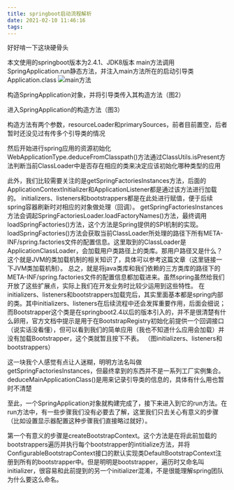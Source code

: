 ```yaml
---
title: springboot启动流程解析
date: 2021-02-10 11:46:16
tags:
---
```

好好啃一下这块硬骨头
<!--more-->
本文使用的springboot版本为2.4.1、JDK8版本
main方法调用SpringApplication.run静态方法，并注入main方法所在的启动引导类Application.class
![main方法](https://pcsdata.baidu.com/thumbnail/082ea19aeh5bc47accf9db9c53198f2a?fid=2871246555-16051585-18821093302046&rt=pr&sign=FDTAER-yUdy3dSFZ0SVxtzShv1zcMqd-PR6%2FALWivvIkq3KjoYWx69p74oI%3D&expires=2h&chkv=0&chkbd=0&chkpc=&dp-logid=4093339354&dp-callid=0&time=1613055600&size=c1600_u1600&quality=100&vuk=-&ft=video)

构造SpringApplication对象，并将引导类传入其构造方法（图2）

进入SpringApplication的构造方法（图3）

构造方法有两个参数，resourceLoader和primarySources，前者目前置空，后者暂时还没见过有传多个引导类的情况

然后开始进行spring应用的资源初始化
WebApplicationType.deduceFromClasspath()方法通过ClassUtils.isPresent方法判断当前ClassLoader中是否存在相应的类来决定应该初始化哪种类型的应用

此外，我们比较需要关注的是getSpringFactoriesInstances方法，后面的ApplicationContextInitializer和ApplicationListener都是通过该方法进行加载的。
initializers、listeners和bootstrappers都是在此处进行赋值，便于后续spring容器刷新时对相应的对象做处理（回调）。
getSpringFactoriesInstances方法会调起SpringFactoriesLoader.loadFactoryNames()方法，最终调用loadSpringFactories()方法，这个方法是Spring提供的SPI机制的实现。loadSpringFactories()方法会获取当前ClassLoader所处理的路径下所有META-INF/spring.factories文件的配置信息。这里取到的ClassLoader是ApplicationClassLoader，会加载用户类路径上的类库。那用户路径又是什么？这个就是JVM的类加载机制的相关知识了，具体可以参考这篇文章（这里链接一下JVM类加载机制）。
总之，就是将java类库和我们依赖的三方类库的路径下的META-INF/spring.factories文件的配置信息都加载进来。虽然spring虽然给我们开放了这些扩展点，实际上我们在开发业务时比较少运用到这些特性。
在initializers、listeners和bootstrappers加载完后，其实里面基本都是spring内部的类。其中initializers、listeners在后续流程中还会发挥重要作用，后面会细说；而Bootstrapper这个类是在springboot2.4以后的版本引入的，并不是很清楚有什么卵用，官方文档中提示是用于在BootstrapRegistry初始化前提供一个回调接口（说实话没看懂），但可以看到我们的简单应用（我也不知道什么应用会加载）并没有加载Bootstrapper，这个类就暂且按下不表。
（图initializers、listeners和bootstrappers）

这一块我个人感觉有点让人迷糊，明明方法名叫做getSpringFactoriesInstances，但最终拿到的东西并不是一系列工厂实例集合。
deduceMainApplicationClass()是用来记录引导类的信息的，具体有什么用也暂时不清楚

至此，一个SpringApplication对象就构建完成了，接下来进入到它的run方法。在run方法中，有一些步骤我们没有必要去了解，这里我们只去关心有意义的步骤（比如设置显示器配置这种步骤我们直接略过就好）。

第一个有意义的步骤是createBootstrapContext。这个方法是在将此前加载的bootstrappers遍历并执行每个bootstrapper的intitialize方法，并将ConfigurableBootstrapContext接口的默认实现类DefaultBootstrapContext注册到所有的bootstrapper中。但是明明是bootstrapper，遍历时又命名叫initializer，很容易和此前提到的另一个initializer混淆，不是很能理解spring团队为什么要这么命名。
